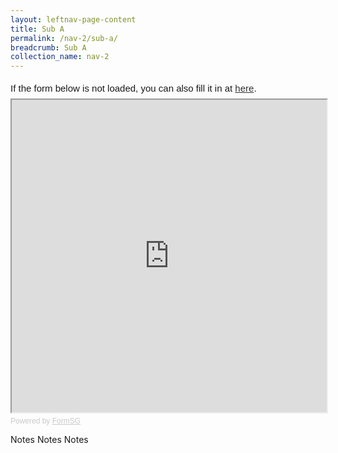 ```yaml
---
layout: leftnav-page-content
title: Sub A
permalink: /nav-2/sub-a/
breadcrumb: Sub A
collection_name: nav-2
---
```

<div style="font-family:Sans-Serif;font-size:15px;color:#000;opacity:0.9;padding-top:5px;padding-bottom:8px">If the form below is not loaded, you can also fill it in at <a href="https://form.gov.sg/5dc80f7c03b2790012428dc5">here</a>.</div>

<!-- Change the width and height values to suit you best -->
<iframe id="iframe" src="https://form.gov.sg/5dc80f7c03b2790012428dc5" style="width:100%;height:500px"></iframe>

<div style="font-family:Sans-Serif;font-size:12px;color:#999;opacity:0.5;padding-top:5px">Powered by <a href="https://form.gov.sg" style="color: #999">FormSG</a></div>

Notes
Notes 
Notes
